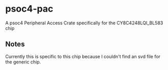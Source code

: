 # psoc4-pac

A psoc4 Peripheral Access Crate specifically for the CY8C4248LQI_BL583 chip

## Notes

Currently this is specific to this chip because I couldn't find an svd file for
the generic chip.


